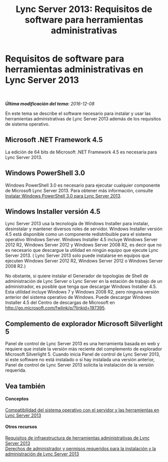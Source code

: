 ﻿---
title: 'Lync Server 2013: Requisitos de software para herramientas administrativas'
TOCTitle: Requisitos de software para herramientas administrativas
ms:assetid: 2fb172c3-7b84-4e49-981c-2a17e7a00a29
ms:mtpsurl: https://technet.microsoft.com/es-es/library/Gg195653(v=OCS.15)
ms:contentKeyID: 48274817
ms.date: 01/07/2017
mtps_version: v=OCS.15
ms.translationtype: HT
---

# Requisitos de software para herramientas administrativas en Lync Server 2013

 

_**Última modificación del tema:** 2016-12-08_

En este tema se describe el software necesario para instalar y usar las herramientas administrativas de Lync Server 2013 además de los requisitos de sistema operativo.

## Microsoft .NET Framework 4.5

La edición de 64 bits de Microsoft .NET Framework 4.5 es necesaria para Lync Server 2013.

## Windows PowerShell 3.0

Windows PowerShell 3.0 es necesario para ejecutar cualquier componente de Microsoft Lync Server 2013. Para obtener más información, consulte [Instalar Windows PowerShell 3.0 para Lync Server 2013](lync-server-2013-installing-windows-powershell-3-0.md).

## Windows Installer versión 4.5

Lync Server 2013 usa la tecnología de Windows Installer para instalar, desinstalar y mantener diversos roles de servidor. Windows Installer versión 4.5 está disponible como un componente redistribuible para el sistema operativo Windows Server. Windows Installer 4.5 incluye Windows Server 2012 R2, Windows Server 2012 y Windows Server 2008 R2, es decir que no es necesario que descargue la utilidad en ningún equipo que ejecute Lync Server 2013. ( Lync Server 2013 solo puede instalarse en equipos que ejecuten Windows Server 2012 R2, Windows Server 2012 o Windows Server 2008 R2.)

No obstante, si quiere instalar el Generador de topologías de Shell de administración de Lync Server o Lync Server en la estación de trabajo de un administrador, es posible que tenga que descargar Windows Installer 4.5. Esta utilidad incluye Windows 7 y Windows 2008 R2, pero ninguna versión anterior del sistema operativo de Windows. Puede descargar Windows Installer 4.5 del Centro de descargas de Microsoft en <http://go.microsoft.com/fwlink/p/?linkid=197395>.

## Complemento de explorador Microsoft Silverlight 5

Panel de control de Lync Server 2013 es una herramienta basada en web y requiere que instale la versión más reciente del complemento de explorador Microsoft Silverlight 5. Cuando inicia Panel de control de Lync Server 2013, si este software no está instalado o si hay instalada una versión anterior, Panel de control de Lync Server 2013 solicita la instalación de la versión requerida.

## Vea también

#### Conceptos

[Compatibilidad del sistema operativo con el servidor y las herramientas en Lync Server 2013](lync-server-2013-server-and-tools-operating-system-support.md)  

#### Otros recursos

[Requisitos de infraestructura de herramientas administrativas de Lync Server 2013](lync-server-2013-administrative-tools-infrastructure-requirements.md)  
[Derechos de administrador y permisos requeridos para la instalación y la administración de Lync Server 2013](lync-server-2013-administrator-rights-and-permissions-required-for-setup-and-administration.md)

